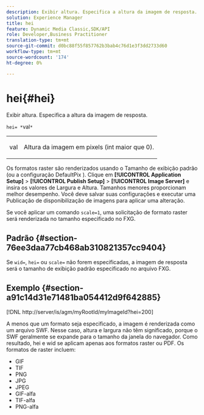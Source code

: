 ```yaml
---
description: Exibir altura. Especifica a altura da imagem de resposta.
solution: Experience Manager
title: hei
feature: Dynamic Media Classic,SDK/API
role: Developer,Business Practitioner
translation-type: tm+mt
source-git-commit: d0bc88f55f857762b3bab4c76d1e3f3dd2733d60
workflow-type: tm+mt
source-wordcount: '174'
ht-degree: 0%

---
```



# hei{#hei}

Exibir altura. Especifica a altura da imagem de resposta.

`hei= *`val`*`

<table id="simpletable_627E67D201744588815325F3C55F76A5"> 
 <tr class="strow"> 
  <td class="stentry"> <p><span class="codeph"> <span class="varname"> val</span></span> </p> </td> 
  <td class="stentry"> <p>Altura da imagem em pixels (int maior que 0). </p></td> 
 </tr> 
</table>

Os formatos raster são renderizados usando o Tamanho de exibição padrão (ou a configuração DefaultPix ). Clique em **[!UICONTROL Application Setup]** > **[!UICONTROL Publish Setup]** > **[!UICONTROL Image Server]** e insira os valores de Largura e Altura. Tamanhos menores proporcionam melhor desempenho. Você deve salvar suas configurações e executar uma Publicação de disponibilização de imagens para aplicar uma alteração.

Se você aplicar um comando `scale=1`, uma solicitação de formato raster será renderizada no tamanho especificado no FXG.

## Padrão {#section-76ee3daa77cb468ab310821357cc9404}

Se `wid=`, `hei=` ou `scale=` não forem especificadas, a imagem de resposta será o tamanho de exibição padrão especificado no arquivo FXG.

## Exemplo {#section-a91c14d31e71481ba054412d9f642885}

[!DNL http://server/is/agm/myRootId/myImageId?hei=200]

A menos que um formato seja especificado, a imagem é renderizada como um arquivo SWF. Nesse caso, altura e largura não têm significado, porque o SWF geralmente se expande para o tamanho da janela do navegador. Como resultado, hei e wid se aplicam apenas aos formatos raster ou PDF. Os formatos de raster incluem:

* GIF
* TIF
* PNG
* JPG
* JPEG
* GIF-alfa
* TIF-alfa
* PNG-alfa

